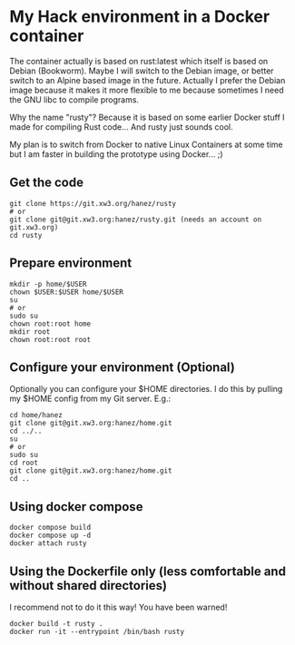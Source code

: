 # My Hack environment in a Docker container

The container actually is based on rust:latest which itself is based on Debian (Bookworm). Maybe I will switch to the Debian image, or better switch to an Alpine based image in the future. Actually I prefer the Debian image because it makes it more flexible to me because sometimes I need the GNU libc to compile programs.

Why the name "rusty"? Because it is based on some earlier Docker stuff I made for compiling Rust code... And rusty just sounds cool.

My plan is to switch from Docker to native Linux Containers at some time but I am faster in building the prototype using Docker... ;)

## Get the code

    git clone https://git.xw3.org/hanez/rusty
    # or
    git clone git@git.xw3.org:hanez/rusty.git (needs an account on git.xw3.org)
    cd rusty

## Prepare environment

    mkdir -p home/$USER
    chown $USER:$USER home/$USER
    su
    # or 
    sudo su
    chown root:root home
    mkdir root
    chown root:root root

## Configure your environment (Optional)

Optionally you can configure your $HOME directories. I do this by pulling my $HOME config from my Git server. E.g.:

    cd home/hanez
    git clone git@git.xw3.org:hanez/home.git
    cd ../..
    su
    # or
    sudo su
    cd root
    git clone git@git.xw3.org:hanez/home.git
    cd ..

## Using docker compose

    docker compose build
    docker compose up -d
    docker attach rusty 

## Using the Dockerfile only (less comfortable and without shared directories)

I recommend not to do it this way! You have been warned!

    docker build -t rusty .
    docker run -it --entrypoint /bin/bash rusty

